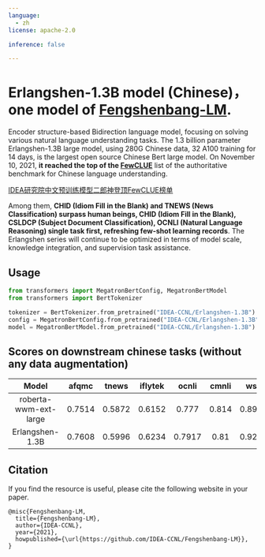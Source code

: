 ```yaml
---
language: 
  - zh
license: apache-2.0

inference: false

---
```

# Erlangshen-1.3B model (Chinese)，one model of [Fengshenbang-LM](https://github.com/IDEA-CCNL/Fengshenbang-LM).
Encoder structure-based Bidirection language model, focusing on solving various natural language understanding tasks. The 1.3 billion parameter Erlangshen-1.3B large model, using 280G Chinese data, 32 A100 training for 14 days, is the largest open source Chinese Bert large model. On November 10, 2021, **it reached the top of the [FewCLUE](https://www.cluebenchmarks.com/fewclue.html)** list of the authoritative benchmark for Chinese language understanding. 

[IDEA研究院中文预训练模型二郎神登顶FewCLUE榜单](https://mp.weixin.qq.com/s/bA_9n_TlBE9P-UzCn7mKoA)

Among them, **CHID (Idiom Fill in the Blank) and TNEWS (News Classification) surpass human beings, CHID (Idiom Fill in the Blank), CSLDCP (Subject Document Classification), OCNLI (Natural Language Reasoning) single task first, refreshing few-shot learning records**. The Erlangshen series will continue to be optimized in terms of model scale, knowledge integration, and supervision task assistance.

## Usage
```python
from transformers import MegatronBertConfig, MegatronBertModel
from transformers import BertTokenizer

tokenizer = BertTokenizer.from_pretrained("IDEA-CCNL/Erlangshen-1.3B")
config = MegatronBertConfig.from_pretrained("IDEA-CCNL/Erlangshen-1.3B")
model = MegatronBertModel.from_pretrained("IDEA-CCNL/Erlangshen-1.3B")

```
## Scores on downstream chinese tasks (without any data augmentation)
|    Model   | afqmc    |  tnews  | iflytek    |  ocnli  |  cmnli  | wsc  | csl  |
| :--------:    | :-----:  | :----:  | :-----:   | :----: | :----: | :----: | :----: |
| roberta-wwm-ext-large | 0.7514      |   0.5872    | 0.6152      |   0.777    | 0.814    | 0.8914    | 0.86    |
| Erlangshen-1.3B | 0.7608      |   0.5996    | 0.6234      |   0.7917    | 0.81    | 0.9243    | 0.872    |

## Citation
If you find the resource is useful, please cite the following website in your paper.
```
@misc{Fengshenbang-LM,
  title={Fengshenbang-LM},
  author={IDEA-CCNL},
  year={2021},
  howpublished={\url{https://github.com/IDEA-CCNL/Fengshenbang-LM}},
}
```